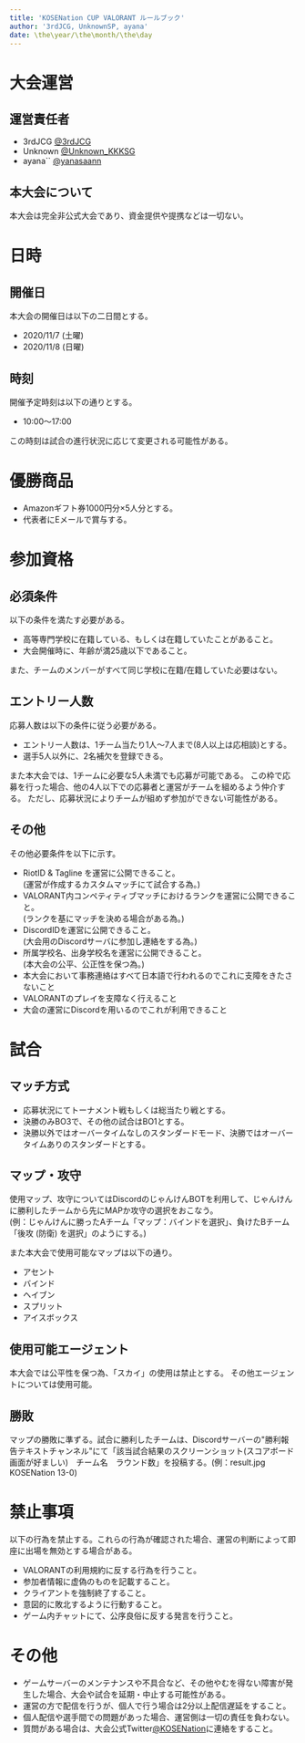 ```yaml
---
title: 'KOSENation CUP VALORANT ルールブック'
author: '3rdJCG, UnknownSP, ayana'
date: \the\year/\the\month/\the\day
---
```


# 大会運営
## 運営責任者

- 3rdJCG [@3rdJCG](https://twitter.com/3rdJCG)
- Unknown [@Unknown_KKKSG](https://twitter.com/Unknown_KKKSG)
- ayana`` [@yanasaann](https://twitter.com/yanasaann)

## 本大会について
本大会は完全非公式大会であり、資金提供や提携などは一切ない。

# 日時
## 開催日
本大会の開催日は以下の二日間とする。

- 2020/11/7 (土曜)
- 2020/11/8 (日曜)

## 時刻
開催予定時刻は以下の通りとする。

- 10:00～17:00

この時刻は試合の進行状況に応じて変更される可能性がある。


# 優勝商品
- Amazonギフト券1000円分×5人分とする。
- 代表者にEメールで賞与する。


# 参加資格
## 必須条件
以下の条件を満たす必要がある。

- 高等専門学校に在籍している、もしくは在籍していたことがあること。
- 大会開催時に、年齢が満25歳以下であること。

また、チームのメンバーがすべて同じ学校に在籍/在籍していた必要はない。

## エントリー人数
応募人数は以下の条件に従う必要がある。

- エントリー人数は、1チーム当たり1人～7人まで(8人以上は応相談)とする。
- 選手5人以外に、2名補欠を登録できる。

また本大会では、1チームに必要な5人未満でも応募が可能である。
この枠で応募を行った場合、他の4人以下での応募者と運営がチームを組めるよう仲介する。
ただし、応募状況によりチームが組めず参加ができない可能性がある。

## その他
その他必要条件を以下に示す。

- RiotID & Tagline を運営に公開できること。  
(運営が作成するカスタムマッチにて試合する為。)
- VALORANT内コンペティティブマッチにおけるランクを運営に公開できること。  
(ランクを基にマッチを決める場合がある為。)
- DiscordIDを運営に公開できること。  
(大会用のDiscordサーバに参加し連絡をする為。)
- 所属学校名、出身学校名を運営に公開できること。  
(本大会の公平、公正性を保つ為。)
- 本大会において事務連絡はすべて日本語で行われるのでこれに支障をきたさないこと
- VALORANTのプレイを支障なく行えること
- 大会の運営にDiscordを用いるのでこれが利用できること


# 試合
## マッチ方式
- 応募状況にてトーナメント戦もしくは総当たり戦とする。
- 決勝のみBO3で、その他の試合はBO1とする。
- 決勝以外ではオーバータイムなしのスタンダードモード、決勝ではオーバータイムありのスタンダードとする。

## マップ・攻守
使用マップ、攻守についてはDiscordのじゃんけんBOTを利用して、じゃんけんに勝利したチームから先にMAPか攻守の選択をおこなう。  
(例：じゃんけんに勝ったAチーム「マップ：バインドを選択」、負けたBチーム「後攻 (防衛) を選択」のようにする。)

また本大会で使用可能なマップは以下の通り。

- アセント
- バインド
- ヘイブン
- スプリット
- アイスボックス

## 使用可能エージェント
本大会では公平性を保つ為、「スカイ」の使用は禁止とする。
その他エージェントについては使用可能。

## 勝敗
マップの勝敗に準ずる。試合に勝利したチームは、Discordサーバーの"勝利報告テキストチャンネル"にて「該当試合結果のスクリーンショット(スコアボード画面が好ましい)　チーム名　ラウンド数」を投稿する。(例：result.jpg KOSENation 13-0)


# 禁止事項
以下の行為を禁止する。これらの行為が確認された場合、運営の判断によって即座に出場を無効とする場合がある。

- VALORANTの利用規約に反する行為を行うこと。
- 参加者情報に虚偽のものを記載すること。
- クライアントを強制終了すること。
- 意図的に敗北するように行動すること。
- ゲーム内チャットにて、公序良俗に反する発言を行うこと。


# その他
- ゲームサーバーのメンテナンスや不具合など、その他やむを得ない障害が発生した場合、大会や試合を延期・中止する可能性がある。
- 運営の方で配信を行うが、個人で行う場合は2分以上配信遅延をすること。
- 個人配信や選手間での問題があった場合、運営側は一切の責任を負わない。
- 質問がある場合は、大会公式Twitter[@KOSENation](https://twitter.com/KOSENation)に連絡をすること。
